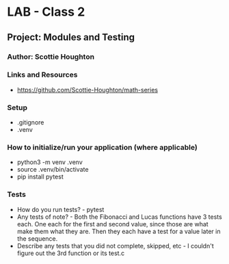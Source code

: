 # LAB - Class 2
## Project: Modules and Testing
### Author: Scottie Houghton
### Links and Resources
* https://github.com/Scottie-Houghton/math-series

### Setup
* .gitignore
* .venv


### How to initialize/run your application (where applicable)
* python3 -m venv .venv
* source .venv/bin/activate
* pip install pytest

### Tests
* How do you run tests? - pytest
* Any tests of note? - Both the Fibonacci and Lucas functions have 3 tests each. One each for the first and second value, since those are what make them what they are. Then they each have a test for a value later in the sequence.
* Describe any tests that you did not complete, skipped, etc - I couldn't figure out the 3rd function or its test.c